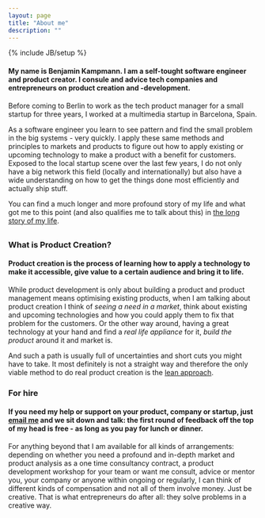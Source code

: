 ```yaml
---
layout: page
title: "About me"
description: ""
---
```

{% include JB/setup %}


<h4 class="text-info">My name is Benjamin Kampmann. I am a self-tought software engineer and product creator. I consule and advice tech companies and entrepreneurs on product creation and -development.</h4>

Before coming to Berlin to work as the tech product manager for a small startup for three years, I worked at a multimedia startup in Barcelona, Spain.

As a software engineer you learn to see pattern and find the small problem in the big systems - very quickly. I apply these same methods and principles to markets and products to figure out how to apply existing or upcoming technology to make a product with a benefit for customers. Exposed to the local startup scene over the last few years, I do not only have a big network this field (locally and internationally) but also have a wide understanding on how to get the things done most efficiently and actually ship stuff.

<p class="muted" style="margin-bottom: 30px;">
You can find a much longer and more profound story of my life and what got me to this point (and also qualifies me to talk about this) in <a href="/about/long-story.html">the long story of my life</a>.
</p>

### What is Product Creation?

<h4 class="text-success"><strong>Product creation</strong> is the process of learning how to apply a technology to make it accessible, give value to a certain audience and bring it to life.</h4>

While product development is only about building a product and product management means optimising existing products, when I am talking about product creation I think of *seeing a need in a market*, think about existing and upcoming technologies and how you could apply them to fix that problem for the customers. Or the other way around, having a great technology at your hand and find a *real life appliance* for it, *build the product* around it and market is.

And such a path is usually full of uncertainties and short cuts you might have to take. It most definitely is not a straight way and therefore the only viable method to do real product creation is the [lean approach](http://theleanstartup.com/).

### For hire

<h4 class="text-error">If you need my help or support on your product, company or startup, just <a href="mailto: me at create-buid-execute dot com">email me</a> and we sit down and talk: the first round of feedback off the top of my head is free - as long as you pay for lunch or dinner.</h4>

For anything beyond that I am available for all kinds of arrangements: depending on whether you need a profound and in-depth market and product analysis as a one time consultancy contract, a product development workshop for your team or want me consult, advice or mentor you, your company or anyone within ongoing or regularly, I can think of different kinds of compensation and not all of them involve money. Just be creative. That is what entrepreneurs do after all: they solve problems in a creative way.
